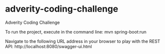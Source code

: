 # adverity-coding-challenge
Adverity Coding Challenge

To run the project, execute in the command line:
mvn spring-boot:run

Navigate to the following URL address in your browser to play with the REST API:
http://localhost:8080/swagger-ui.html
